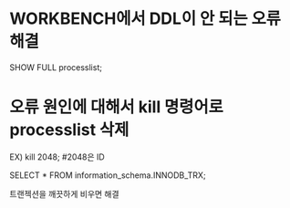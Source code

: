 # WORKBENCH에서 DDL이 안 되는 오류 해결

SHOW FULL processlist;

# 오류 원인에 대해서 kill 명령어로 processlist 삭제

EX) kill 2048; #2048은 ID

SELECT * FROM information_schema.INNODB_TRX;

트랜젝션을 깨끗하게 비우면 해결

